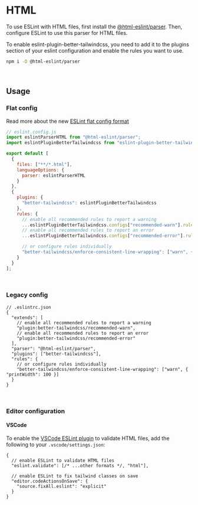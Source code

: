 # HTML

To use ESLint with HTML files, first install the [@html-eslint/parser](https://github.com/yeonjuan/html-eslint/tree/main/packages/parser). Then, configure ESLint to use this parser for HTML files.

To enable eslint-plugin-better-tailwindcss, you need to add it to the plugins section of your eslint configuration and enable the rules you want to use.

```sh
npm i -D @html-eslint/parser
```

<br/>

## Usage

### Flat config

Read more about the new [ESLint flat config format](https://eslint.org/docs/latest/use/configure/configuration-files-new)

```js
// eslint.config.js
import eslintParserHTML from "@html-eslint/parser";
import eslintPluginBetterTailwindcss from "eslint-plugin-better-tailwindcss";

export default [
  {
    files: ["**/*.html"],
    languageOptions: {
      parser: eslintParserHTML
    }
  },
  {
    plugins: {
      "better-tailwindcss": eslintPluginBetterTailwindcss
    },
    rules: {
      // enable all recommended rules to report a warning
      ...eslintPluginBetterTailwindcss.configs["recommended-warn"].rules,
      // enable all recommended rules to report an error
      ...eslintPluginBetterTailwindcss.configs["recommended-error"].rules,

      // or configure rules individually
      "better-tailwindcss/enforce-consistent-line-wrapping": ["warn", { printWidth: 100 }]
    }
  }
];
```

<br/>

### Legacy config

```jsonc
// .eslintrc.json
{
  "extends": [
    // enable all recommended rules to report a warning
    "plugin:better-tailwindcss/recommended-warn",
    // enable all recommended rules to report an error
    "plugin:better-tailwindcss/recommended-error"
  ],
  "parser": "@html-eslint/parser",
  "plugins": ["better-tailwindcss"],
  "rules": {
    // or configure rules individually
    "better-tailwindcss/enforce-consistent-line-wrapping": ["warn", { "printWidth": 100 }]
  }
}
```

<br/>

### Editor configuration

#### VSCode

To enable the [VSCode ESLint plugin](https://marketplace.visualstudio.com/items?itemName=dbaeumer.vscode-eslint) to validate HTML files, add the following to your `.vscode/settings.json`:

```jsonc
{
  // enable ESLint to validate HTML files
  "eslint.validate": [/* ...other formats */, "html"],

  // enable ESLint to fix tailwind classes on save
  "editor.codeActionsOnSave": {
    "source.fixAll.eslint": "explicit"
  }
}
```
